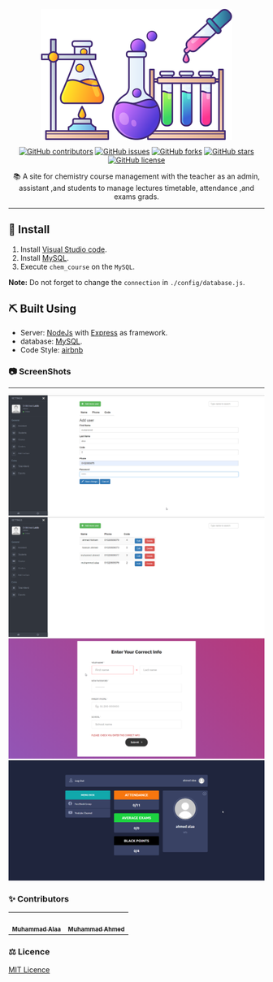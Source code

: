 <p align="center">
  <a href="" rel="noopener">
 
 <img src="./images/logo.png" align="center">

  </a>
</p>

<div align="center">

[![GitHub contributors](https://img.shields.io/github/contributors/MuhammeedAlaa/Chemistry-app)](https://github.com/MuhammeedAlaa/Chemistry-app/contributors)
[![GitHub issues](https://img.shields.io/github/issues/MuhammeedAlaa/Chemistry-app)](https://github.com/MuhammeedAlaa/Chemistry-app/issues)
[![GitHub forks](https://img.shields.io/github/forks/MuhammeedAlaa/Chemistry-app)](https://github.com/MuhammeedAlaa/Chemistry-app/network)
[![GitHub stars](https://img.shields.io/github/stars/MuhammeedAlaa/Chemistry-app)](https://github.com/MuhammeedAlaa/Chemistry-app/stargazers)
[![GitHub license](https://img.shields.io/github/license/MuhammeedAlaa/Chemistry-app)](https://github.com/MuhammeedAlaa/Chemistry-app/blob/master/License)

</div>

<p align="center"> 📚 A site for chemistry course management with the teacher as an admin, assistant ,and students to manage lectures timetable, attendance ,and exams grads.
    <br> 
</p>

---

## 🏁 Install <a name = "Install"></a>

1. Install [Visual Studio code](https://code.visualstudio.com/).
2. Install [MySQL](https://www.mysql.com).
3. Execute `chem_course` on the `MySQL`.

**Note:** Do not forget to change the `connection` in `./config/database.js`.

## ⛏️ Built Using <a name = "tech"></a>

- Server: [NodeJs](https://nodejs.org/en/download/) with [Express](https://expressjs.com/) as framework.
- database: [MySQL](https://www.mysql.com).
- Code Style: [airbnb](https://github.com/airbnb/javascript)

### 📷 ScreenShots

---

<div align="center">
  
![image](./images/2021-04-30_14-34-51.png)
![image](./images/2021-04-30_14-37-18.png)
![image](./images/2021-04-30_14-48-44.png)
![image](./images/2021-04-30_14-53-04.png)

</div>

### ✨ Contributors

<table>
  <tr>
    <td align="center"><a href="https://github.com/MuhammeedAlaa"><img src="https://avatars.githubusercontent.com/u/42709288?v=4"width="150px;" alt=""/><br /><sub><b>Muhammad Alaa</b></sub></a><br /></td>
     <td align="center"><a href="https://github.com/Etshawy1"><img src="https://avatars.githubusercontent.com/u/42721791?v=4" width="150px;" alt=""/><br /><sub><b>Muhammad Ahmed</b></sub></a><br /></td>
  </tr>
 </table>

### ⚖ Licence&nbsp; &nbsp; &nbsp;

[MIT Licence](./License)
